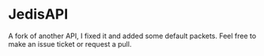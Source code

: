 # JedisAPI
A fork of another API, I fixed it and added some default packets.
Feel free to make an issue ticket or request a pull.
